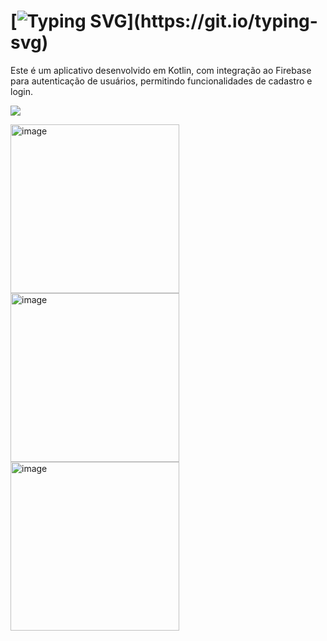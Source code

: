 # [![Typing SVG](https://readme-typing-svg.herokuapp.com/?color=59b35c&size=35&center=true&vCenter=true&width=1000&lines=App+com+autenticação+em+Firebase!;Desenvolvido+em+kotlin!)](https://git.io/typing-svg)

Este é um aplicativo desenvolvido em Kotlin, com integração ao Firebase para autenticação de usuários, permitindo funcionalidades de cadastro e login.

 <a href="app_firebase_login_autenticacao/app/src/main/java/np/com/bimalkafle/firebaseauthdemoapp/MainActivity.kt" target="_blank"><img src="https://img.shields.io/badge/App-0D1117?style=for-the-badge&logo=android-studio&logoColor=59b35c"></a>
 
<img width="270" alt="image" src="https://github.com/user-attachments/assets/4b960f01-83ce-4024-be25-c3d99d83137f">
<img width="270" alt="image" src="https://github.com/user-attachments/assets/e747ff61-67d5-4d91-9864-a9aa77d0827a">
<img width="270" alt="image" src="https://github.com/user-attachments/assets/49a09b49-0222-437a-b242-98685d3a6b18">
